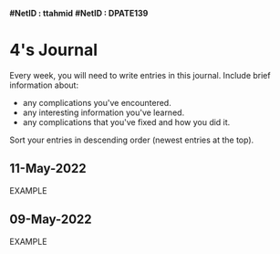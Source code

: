 **#NetID : ttahmid**
**#NetID : DPATE139**

# 4's Journal

Every week, you will need to write entries in this journal. Include brief information about:

* any complications you've encountered.
* any interesting information you've learned.
* any complications that you've fixed and how you did it.

Sort your entries in descending order (newest entries at the top).

## 11-May-2022

EXAMPLE

## 09-May-2022

EXAMPLE
